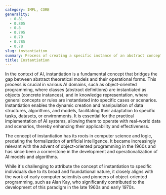 ```yaml
---
category: IMPL, CORE
generality:
  - 0.81
  - 0.805
  - 0.8
  - 0.795
  - 0.79
  - 0.785
  - 0.78
slug: instantiation
summary: Process of creating a specific instance of an abstract concept, algorithm, or data structure, allowing for its practical use and application.
title: Instantiation
---
```


In the context of AI, instantiation is a fundamental concept that bridges the gap between abstract theoretical models and their operational forms. This process is crucial in various AI domains, such as object-oriented programming, where classes (abstract definitions) are instantiated as objects (concrete instances), and in knowledge representation, where general concepts or rules are instantiated into specific cases or scenarios. Instantiation enables the dynamic creation and manipulation of data structures, algorithms, and models, facilitating their adaptation to specific tasks, datasets, or environments. It is essential for the practical implementation of AI systems, allowing them to operate with real-world data and scenarios, thereby enhancing their applicability and effectiveness.

The concept of instantiation has its roots in computer science and logic, predating the formalization of artificial intelligence. It became increasingly relevant with the advent of object-oriented programming in the 1960s and has since been a cornerstone in the development and operationalization of AI models and algorithms.

While it's challenging to attribute the concept of instantiation to specific individuals due to its broad and foundational nature, it closely aligns with the work of early computer scientists and pioneers of object-oriented programming, such as Alan Kay, who significantly contributed to the development of this paradigm in the late 1960s and early 1970s.
